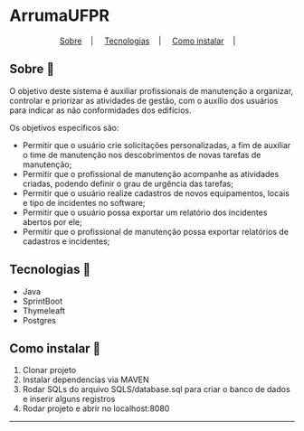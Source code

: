 <h1>ArrumaUFPR</h1>


<p align="center">
<a href="#about-memo">Sobre</a>&nbsp;&nbsp;&nbsp; | &nbsp;&nbsp;&nbsp;
<a href="#tecnologies-rocket">Tecnologias</a>&nbsp;&nbsp;&nbsp; | &nbsp;&nbsp;&nbsp;
<a href="#install-scroll">Como instalar</a>&nbsp;&nbsp;&nbsp; | &nbsp;&nbsp;&nbsp;
</p>


## Sobre :memo:

O objetivo deste sistema é auxiliar profissionais de manutenção a organizar, controlar e priorizar as atividades de gestão, com o auxílio dos usuários para indicar as não conformidades dos edifícios.

Os objetivos específicos são:

- Permitir que o usuário crie solicitações personalizadas, a fim de auxiliar o time de manutenção nos descobrimentos de novas tarefas de manutenção;
- Permitir que o profissional de manutenção acompanhe as atividades criadas, podendo definir o grau de urgência das tarefas;
- Permitir que o usuário realize cadastros de novos equipamentos, locais e tipo de incidentes no software;
- Permitir que o usuário possa exportar um relatório dos incidentes abertos por ele;
- Permitir que o profissional de manutenção possa exportar relatórios de cadastros e incidentes;

## Tecnologias :rocket:

- Java
- SprintBoot
- Thymeleaft
- Postgres


## Como instalar :scroll:

1. Clonar projeto
2. Instalar dependencias via MAVEN
3. Rodar SQLs do arquivo SQLS/database.sql para criar o banco de dados e inserir alguns registros
4. Rodar projeto e abrir no localhost:8080

---








